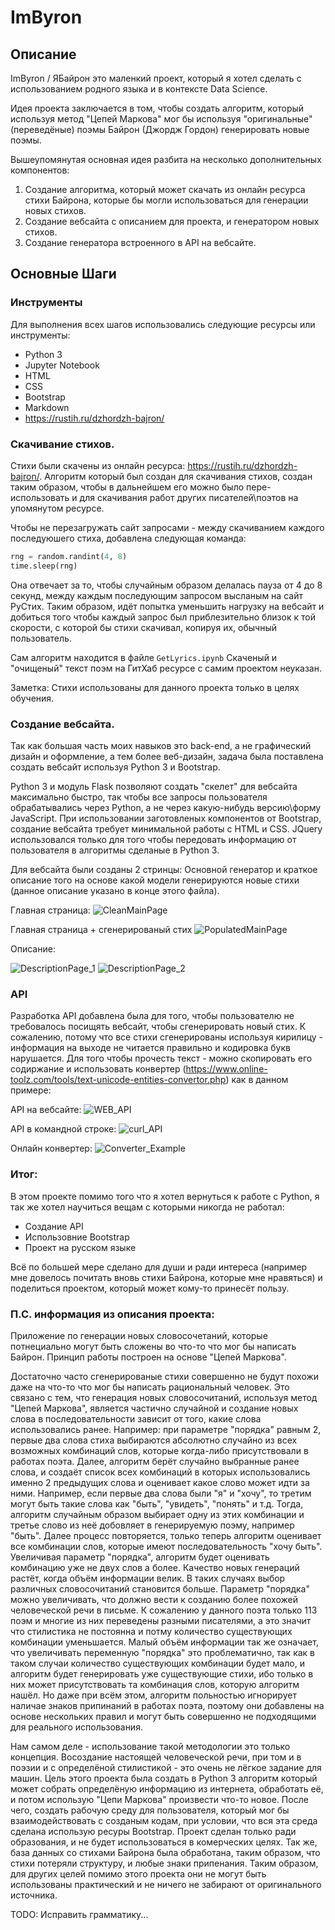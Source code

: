 # ImByron

## Описание

ImByron / ЯБайрон это маленкий проект, который я хотел сделать с использованием родного языка и в контексте Data Science.

Идея проекта заключается в том, чтобы создать алгоритм, который используя метод "Цепей Маркова" мог бы используя "оригинальные" (переведёные) поэмы Байрон (Джордж Гордон) генерировать новые поэмы.

Вышеупомянутая основная идея разбита на несколько дополнительных компонентов:

1. Создание алгоритма, который может скачать из онлайн ресурса стихи Байрона, которые бы могли использоваться для генерации новых стихов.
2. Создание вебсайта с описанием для проекта, и генератором новых стихов.
3. Создание генератора встроенного в API на вебсайте.

## Основные Шаги

### Инструменты

Для выполнения всех шагов использовались следующие ресурсы или инструменты: 
* Python 3
* Jupyter Notebook
* HTML
* CSS
* Bootstrap
* Markdown
* https://rustih.ru/dzhordzh-bajron/

### Скачивание стихов.

Стихи были скачены из онлайн ресурса: https://rustih.ru/dzhordzh-bajron/. Алгоритм который был создан для скачивания стихов, создан таким образом, чтобы в дальнейшем его можно было пере-использовать и для скачивания работ других писателей\поэтов на упомянутом ресурсе.

Чтобы не перезагружать сайт запросами - между скачиванием каждого последуюшего стиха, добавлена следующая команда:

```python
rng = random.randint(4, 8)
time.sleep(rng)
```
Она отвечает за то, чтобы случайным образом делалась пауза от 4 до 8 секунд, между каждым последующим запросом высланым на сайт РуСтих. Таким образом, идёт попытка уменьшить нагрузку на вебсайт и добиться того чтобы каждый запрос был приблезительно близок к той скорости, с которой бы стихи скачивал, копируя их, обычный пользователь.

Сам алгоритм находится в файле `GetLyrics.ipynb` Скаченый и "очищеный" текст поэм на ГитХаб ресурсе с самим проектом неуказан.

Заметка: Стихи использованы для данного проекта только в целях обучения.

### Создание вебсайта.

Так как большая часть моих навыков это back-end, а не графический дизайн и оформление, а тем более веб-дизайн, задача была поставлена создать вебсайт используя Python 3 и Bootstrap.

Python 3 и модуль Flask позволяют создать "скелет" для вебсайта максимально быстро, так чтобы все запросы пользователя обрабатывались через Python, а не через какую-нибудь версию\форму JavaScript. При использовании заготовленых компонентов от Bootstrap, создание вебсайта требует минимальной работы с HTML и CSS. JQuery использовался только для того чтобы передовать информацию от пользователя в алгоритмы сделаные в Python 3.

Для вебсайта были созданы 2 стринцы: Основной генератор и краткое описание того на основе какой модели генерируются новые стихи (данное описание указано в конце этого файла).

Главная страница:
![](https://github.com/Si-ja/ImByron/blob/master/VisualExamples/MainPage_Clean.PNG?raw=true "CleanMainPage")

Главная страница + сгенерированый стих
![](https://github.com/Si-ja/ImByron/blob/master/VisualExamples/MainPage_Example.PNG?raw=true "PopulatedMainPage")

Описание:

![](https://github.com/Si-ja/ImByron/blob/master/VisualExamples/DescriptionPage_1.PNG?raw=true "DescriptionPage_1")
![](https://github.com/Si-ja/ImByron/blob/master/VisualExamples/DescriptionPage_2.PNG?raw=true "DescriptionPage_2")

### API

Разработка API добавлена была для того, чтобы пользователю не требовалось посищять вебсайт, чтобы сгенерировать новый стих. К сожалению, потому что все стихи сгенерированы используя кирилицу - информация на выходе не читается правильно и кодировка букв нарушается. Для того чтобы прочесть текст - можно скопировать его содиржание и использовать конвертер (https://www.online-toolz.com/tools/text-unicode-entities-convertor.php) как в данном примере: 

API на вебсайте: 
![](https://github.com/Si-ja/ImByron/blob/master/VisualExamples/APIExample.PNG?raw=true "WEB_API")

API в командной строке:
![](https://github.com/Si-ja/ImByron/blob/master/VisualExamples/curl_example.PNG?raw=true "curl_API")

Онлайн конвертер:
![](https://github.com/Si-ja/ImByron/blob/master/VisualExamples/WorkingConverter.PNG?raw=true "Converter_Example")

### Итог:

В этом проекте помимо того что я хотел вернуться к работе с Python, я так же хотел научиться вещам с которыми никогда не работал:

* Создание API
* Использовние Bootstrap
* Проект на русском языке

Всё по большей мере сделано для души и ради интереса (например мне довелось почитать вновь стихи Байрона, которые мне нравяться) и поделиться проектом, который может кому-то принесёт пользу.

### П.С. информация из описания проекта:

Приложение по генерации новых словосочетаний, которые потнециально могут быть сложены во что-то что мог бы написать Байрон. Принцип работы построен на основе "Цепей Маркова".

Достаточно часто сгенерированые стихи совершенно не будут похожи даже на что-то что мог бы написать рациональный человек. Это связано с тем, что генерация новых словосочитаний, используя метод "Цепей Маркова", является частично случайной и создание новых слова в последовательности зависит от того, какие слова использовались ранее. Например: при параметре "порядка" равным 2, первые два слова стиха выбираются абсолютно случайно из всех возможных комбинаций слов, которые когда-либо присутствовали в работах поэта. Далее, алгоритм берёт случайно выбранные ранее слова, и создаёт список всех комбинаций в которых использовались именно 2 предыдущих слова и оценивает какое слово может идти за ними. Например, если первые два слова были "я" и "хочу", то третим могут быть такие слова как "быть", "увидеть", "понять" и т.д. Тогда, алгоритм случайным образом выбирает одну из этих комбинации и третье слово из неё добовляет в генерируемую поэму, например "быть". Далее процесс повторяется, только теперь алгоритм оценивает все комбинации слов, которые имеют последовательность "хочу быть". Увеличивая параметр "порядка", алгоритм будет оценивать комбинацию уже не двух слов а более. Качество новых генераций растёт, когда объём информации велик. В таких случаях выбор различных словосочитаний становится больше. Параметр "порядка" можно увеличивать, что должно вести к созданию более похожей человеческой речи в письме. К сожалению у данного поэта только 113 поэм и многие из них переведены разными писателями, а это значит что стилистика не постоянна и потму количество существующих комбинации уменьшается. Малый объём информации так же означает, что увеличивать переменную "порядка" это проблематично, так как в таком случаи количество существующих комбинации будет мало, и алгоритм будет генерировать уже существующие стихи, ибо только в них может присутствовать та комбинация слов, которую алгоритм нашёл. Но даже при всём этом, алгоритм польностью игнорирует наличае знаков припинаний в работах поэта, поэтому они добавлены на основе нескольких правил и могут быть совершенно не подходящими для реального использования.

Нам самом деле - использование такой методологии это только концепция. Восоздание настоящей человеческой речи, при том и в поэзии и с определёной стилистикой - это очень не лёгкое задание для машин. Цель этого проекта была создать в Python 3 алгоритм который может собрать определёную информацию из интернета, обработать её, и потом использую "Цепи Маркова" произвести что-то новое. После чего, создать рабочую среду для пользователя, который мог бы взаимодействовать с созданым кодам, при условии, что вся эта среда сделана использую ресуры Bootstrap. Проект сделан только ради образования, и не будет использоваться в комерческих целях. Так же, база данных со стихами Байрона была обработана, таким образом, что стихи потеряли структуру, и любые знаки припенания. Таким образом, для других целей помимо этого проекта они не могут быть использованы практический и не ничего не забирают от оригинального источника.

TODO: Исправить грамматику...
